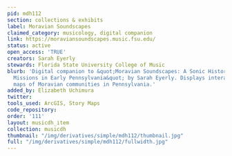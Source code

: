 ```yaml
---
pid: mdh112
section: collections & exhibits
label: Moravian Soundscapes
claimed_category: musicology, digital companion
link: https://moraviansoundscapes.music.fsu.edu/
status: active
open_access: 'TRUE'
creators: Sarah Eyerly
stewards: Florida State University College of Music
blurb: 'Digital companion to &quot;Moravian Soundscapes: A Sonic History of the Moravian
  Missions in Early Pennsylvania&quot; by Sarah Eyerly. Displays interactive and story
  maps of Moravian communities in Pennsylvania.'
added_by: Elizabeth Uchimura
twitter:
tools_used: ArcGIS, Story Maps
code_repository:
order: '111'
layout: musicdh_item
collection: musicdh
thumbnail: "/img/derivatives/simple/mdh112/thumbnail.jpg"
full: "/img/derivatives/simple/mdh112/fullwidth.jpg"
---
```

